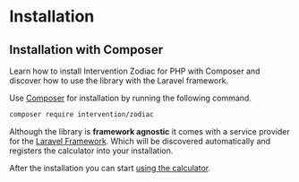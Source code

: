 # Installation
## Installation with Composer
Learn how to install Intervention Zodiac for PHP with Composer and discover how to use the library with the Laravel framework.

Use [Composer](https://getcomposer.org) for installation by running the following command.

```bash
composer require intervention/zodiac
```

Although the library is **framework agnostic** it comes with a service provider
for the [Laravel Framework](https://www.laravel.com/). Which will be discovered
automatically and registers the calculator into your installation.

After the installation you can start [using the calculator](/v5/api/calculator).
